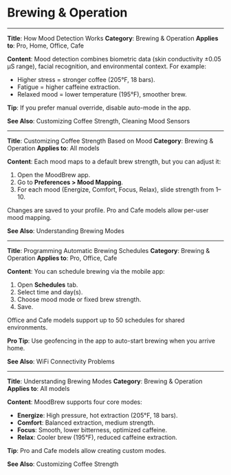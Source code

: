# Brewing & Operation

---

**Title**: How Mood Detection Works
**Category**: Brewing & Operation
**Applies to**: Pro, Home, Office, Cafe

**Content**:
Mood detection combines biometric data (skin conductivity ±0.05 µS range), facial recognition, and environmental context. For example:

* Higher stress = stronger coffee (205°F, 18 bars).
* Fatigue = higher caffeine extraction.
* Relaxed mood = lower temperature (195°F), smoother brew.

**Tip**: If you prefer manual override, disable auto-mode in the app.

**See Also**: Customizing Coffee Strength, Cleaning Mood Sensors

---

**Title**: Customizing Coffee Strength Based on Mood
**Category**: Brewing & Operation
**Applies to**: All models

**Content**:
Each mood maps to a default brew strength, but you can adjust it:

1. Open the MoodBrew app.
2. Go to **Preferences > Mood Mapping**.
3. For each mood (Energize, Comfort, Focus, Relax), slide strength from 1–10.

Changes are saved to your profile. Pro and Cafe models allow per-user mood mapping.

**See Also**: Understanding Brewing Modes

---

**Title**: Programming Automatic Brewing Schedules
**Category**: Brewing & Operation
**Applies to**: Pro, Office, Cafe

**Content**:
You can schedule brewing via the mobile app:

1. Open **Schedules** tab.
2. Select time and day(s).
3. Choose mood mode or fixed brew strength.
4. Save.

Office and Cafe models support up to 50 schedules for shared environments.

**Pro Tip**: Use geofencing in the app to auto-start brewing when you arrive home.

**See Also**: WiFi Connectivity Problems

---

**Title**: Understanding Brewing Modes
**Category**: Brewing & Operation
**Applies to**: All models

**Content**:
MoodBrew supports four core modes:

* **Energize**: High pressure, hot extraction (205°F, 18 bars).
* **Comfort**: Balanced extraction, medium strength.
* **Focus**: Smooth, lower bitterness, optimized caffeine.
* **Relax**: Cooler brew (195°F), reduced caffeine extraction.

**Tip**: Pro and Cafe models allow creating custom modes.

**See Also**: Customizing Coffee Strength